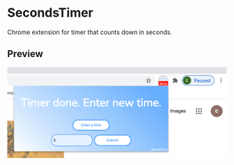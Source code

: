 # SecondsTimer

Chrome extension for timer that counts down in seconds. 

## Preview
![screenshot](images/demo_6.png)

